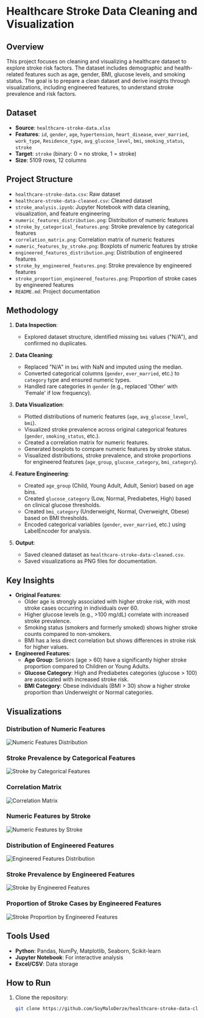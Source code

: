 # Healthcare Stroke Data Cleaning and Visualization

## Overview
This project focuses on cleaning and visualizing a healthcare dataset to explore stroke risk factors. The dataset includes demographic and health-related features such as age, gender, BMI, glucose levels, and smoking status. The goal is to prepare a clean dataset and derive insights through visualizations, including engineered features, to understand stroke prevalence and risk factors.

## Dataset
- **Source**: `healthcare-stroke-data.xlsx`
- **Features**: `id`, `gender`, `age`, `hypertension`, `heart_disease`, `ever_married`, `work_type`, `Residence_type`, `avg_glucose_level`, `bmi`, `smoking_status`, `stroke`
- **Target**: `stroke` (binary: 0 = no stroke, 1 = stroke)
- **Size**: 5109 rows, 12 columns

## Project Structure
- `healthcare-stroke-data.csv`: Raw dataset
- `healthcare-stroke-data-cleaned.csv`: Cleaned dataset
- `stroke_analysis.ipynb`: Jupyter Notebook with data cleaning, visualization, and feature engineering
- `numeric_features_distribution.png`: Distribution of numeric features
- `stroke_by_categorical_features.png`: Stroke prevalence by categorical features
- `correlation_matrix.png`: Correlation matrix of numeric features
- `numeric_features_by_stroke.png`: Boxplots of numeric features by stroke
- `engineered_features_distribution.png`: Distribution of engineered features
- `stroke_by_engineered_features.png`: Stroke prevalence by engineered features
- `stroke_proportion_engineered_features.png`: Proportion of stroke cases by engineered features
- `README.md`: Project documentation

## Methodology
1. **Data Inspection**:
   - Explored dataset structure, identified missing `bmi` values ("N/A"), and confirmed no duplicates.
2. **Data Cleaning**:
   - Replaced "N/A" in `bmi` with NaN and imputed using the median.
   - Converted categorical columns (`gender`, `ever_married`, etc.) to `category` type and ensured numeric types.
   - Handled rare categories in `gender` (e.g., replaced 'Other' with 'Female' if low frequency).
3. **Data Visualization**:
   - Plotted distributions of numeric features (`age`, `avg_glucose_level`, `bmi`).
   - Visualized stroke prevalence across original categorical features (`gender`, `smoking_status`, etc.).
   - Created a correlation matrix for numeric features.
   - Generated boxplots to compare numeric features by stroke status.
   - Visualized distributions, stroke prevalence, and stroke proportions for engineered features (`age_group`, `glucose_category`, `bmi_category`).
4. **Feature Engineering**:
   - Created `age_group` (Child, Young Adult, Adult, Senior) based on age bins.
   - Created `glucose_category` (Low, Normal, Prediabetes, High) based on clinical glucose thresholds.
   - Created `bmi_category` (Underweight, Normal, Overweight, Obese) based on BMI thresholds.
   - Encoded categorical variables (`gender`, `ever_married`, etc.) using LabelEncoder for analysis.

5. **Output**:
   - Saved cleaned dataset as `healthcare-stroke-data-cleaned.csv`.
   - Saved visualizations as PNG files for documentation.

## Key Insights
- **Original Features**:
  - Older age is strongly associated with higher stroke risk, with most stroke cases occurring in individuals over 60.
  - Higher glucose levels (e.g., >100 mg/dL) correlate with increased stroke prevalence.
  - Smoking status (smokers and formerly smoked) shows higher stroke counts compared to non-smokers.
  - BMI has a less direct correlation but shows differences in stroke risk for higher values.
- **Engineered Features**:
  - **Age Group**: Seniors (age > 60) have a significantly higher stroke proportion compared to Children or Young Adults.
  - **Glucose Category**: High and Prediabetes categories (glucose > 100) are associated with increased stroke risk.
  - **BMI Category**: Obese individuals (BMI > 30) show a higher stroke proportion than Underweight or Normal categories.

## Visualizations
### Distribution of Numeric Features

![Numeric Features Distribution](numeric_features_distribution.png)

### Stroke Prevalence by Categorical Features
![Stroke by Categorical Features](stroke_by_categorical_features.png)

### Correlation Matrix
![Correlation Matrix](correlation_matrix.png)

### Numeric Features by Stroke
![Numeric Features by Stroke](numeric_features_by_stroke.png)

### Distribution of Engineered Features
![Engineered Features Distribution](engineered_features_distribution.png)

### Stroke Prevalence by Engineered Features
![Stroke by Engineered Features](stroke_by_engineered_features.png)

### Proportion of Stroke Cases by Engineered Features
![Stroke Proportion by Engineered Features](stroke_proportion_engineered_features.png)

## Tools Used
- **Python**: Pandas, NumPy, Matplotlib, Seaborn, Scikit-learn
- **Jupyter Notebook**: For interactive analysis
- **Excel/CSV**: Data storage

## How to Run
1. Clone the repository:
   ```bash
   git clone https://github.com/SoyMaloDerze/healthcare-stroke-data-cleaning-visualization.git
